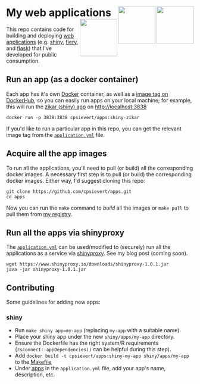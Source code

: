 
<!-- README.md is generated from README.Rmd. Please edit that file -->
My web applications <img src="http://logo-logos.com/wp-content/uploads/2016/10/Docker_logo_logotype.png" width=100 align="right" /> <img src="https://www.rstudio.com/wp-content/uploads/2014/04/shiny.png" width=100 align="right" /> <img src="http://www.unixstickers.com/image/cache/data/stickers/flask/Flask-text.sh-180x180.png" width=100 align="right" />
==================================================================================================================================================================================================================================================================================================================================================================

This repo contains code for building and deploying [web applications](https://en.wikipedia.org/wiki/Web_application) (e.g. [shiny](https://cran.r-project.org/package=shiny), [fiery](https://cran.r-project.org/package=fiery), and [flask](http://flask.pocoo.org/)) that I've developed for public consumption.

Run an app (as a docker container)
----------------------------------

Each app has it's own [Docker](https://www.docker.com/) container, as well as a [image tag on DockerHub](https://hub.docker.com/r/cpsievert/apps/builds/), so you can easily run apps on your local machine; for example, this will run the [zikar (shiny) app](https://github.com/cpsievert/apps/tree/master/shiny/apps/zikar) on <http://localhost:3838>

``` shell
docker run -p 3838:3838 cpsievert/apps:shiny-zikar
```

If you'd like to run a particular app in this repo, you can get the relevant image tag from the [`application.yml`](https://github.com/cpsievert/apps/blob/master/application.yml) file.

Acquire all the app images
--------------------------

To run all the applications, you'll need to pull (or build) all the corresponding docker images. A necessary first step is to pull (or build) the corresponding docker images. Either way, I'd suggest cloning this repo:

``` shell
git clone https://github.com/cpsievert/apps.git
cd apps
```

Now you can run the `make` command to *build* all the images or `make pull` to pull them from [my registry](https://hub.docker.com/r/cpsievert/apps/).

Run all the apps via shinyproxy
-------------------------------

The [`application.yml`](https://github.com/cpsievert/apps/blob/master/application.yml) can be used/modified to (securely) run all the applications as a service via [shinyproxy](https://www.shinyproxy.io/). See my blog post (coming soon).

``` shell
wget https://www.shinyproxy.io/downloads/shinyproxy-1.0.1.jar
java -jar shinyproxy-1.0.1.jar
```

Contributing
------------

Some guidelines for adding new apps:

### shiny

-   Run `make shiny app=my-app` (replacing `my-app` with a suitable name).
-   Place your shiny app under the new `shiny/apps/my-app` directory.
-   Ensure the Dockerfile has the right system/R requirements (`rsconnect::appDependencies()` can be helpful during this step).
-   Add `docker build -t cpsievert/apps:shiny-my-app shiny/apps/my-app` to the [Makefile](https://github.com/cpsievert/apps/blob/96aa5dcf/Makefile#L3)
-   Under [apps](https://github.com/cpsievert/apps/blob/96aa5dcf/application.yml#L16) in the `application.yml` file, add your app's name, description, etc.
